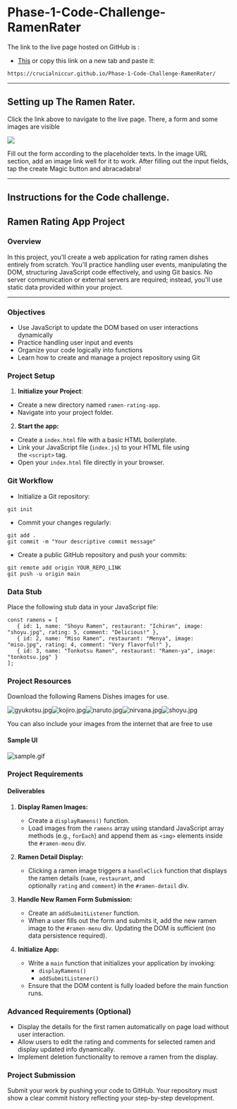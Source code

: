 # Phase-1-Code-Challenge-RamenRater

The link to the live page hosted on GitHub is :

- [This](https://crucialniccur.github.io/Phase-1-Code-Challenge-RamenRater/)
  or copy this link on a new tab and paste it:

```
https://crucialniccur.github.io/Phase-1-Code-Challenge-RamenRater/
```

---

## Setting up The Ramen Rater.

Click the link above to navigate to the live page.
There, a form and some images are visible

![](https://i.imgur.com/5KImYCs.png)

Fill out the form according to the placeholder texts.
In the image URL section, add an image link well for it to work.
After filling out the input fields, tap the create Magic button and abracadabra!

---

## Instructions for the Code challenge.

## Ramen Rating App Project

### Overview

In this project, you'll create a web application for rating ramen dishes entirely from scratch. You'll practice handling user events, manipulating the DOM, structuring JavaScript code effectively, and using Git basics. No server communication or external servers are required; instead, you'll use static data provided within your project.

---

### Objectives

- Use JavaScript to update the DOM based on user interactions dynamically
- Practice handling user input and events
- Organize your code logically into functions
- Learn how to create and manage a project repository using Git

### Project Setup

1. **Initialize your Project**:

- Create a new directory named `ramen-rating-app`.
- Navigate into your project folder.

2. **Start the app:**

- Create a `index.html` file with a basic HTML boilerplate.
- Link your JavaScript file (`index.js`) to your HTML file using the `<script>` tag.
- Open your `index.html` file directly in your browser.

### Git Workflow

- Initialize a Git repository:

```
git init
```

- Commit your changes regularly:

```
git add .
git commit -m "Your descriptive commit message"
```

- Create a public GitHub repository and push your commits:

```
git remote add origin YOUR_REPO_LINK
git push -u origin main
```

### Data Stub

Place the following stub data in your JavaScript file:

```
const ramens = [
   { id: 1, name: "Shoyu Ramen", restaurant: "Ichiran", image: "shoyu.jpg", rating: 5, comment: "Delicious!" },
   { id: 2, name: "Miso Ramen", restaurant: "Menya", image: "miso.jpg", rating: 4, comment: "Very flavorful!" },
   { id: 3, name: "Tonkotsu Ramen", restaurant: "Ramen-ya", image: "tonkotsu.jpg" }
];
```

### Project Resources

Download the following Ramens Dishes images for use.

![gyukotsu.jpg](https://moringa.instructure.com/courses/967/files/517801/preview)![kojiro.jpg](https://moringa.instructure.com/courses/967/files/517800/preview)![naruto.jpg](https://moringa.instructure.com/courses/967/files/517799/preview)![nirvana.jpg](https://moringa.instructure.com/courses/967/files/517798/preview)![shoyu.jpg](https://moringa.instructure.com/courses/967/files/517797/preview)

You can also include your images from the internet that are free to use

#### Sample UI

![sample.gif](https://moringa.instructure.com/courses/967/files/517804/preview)

### Project Requirements

#### Deliverables

1. **Display Ramen Images:**

   - Create a `displayRamens()` function.
   - Load images from the `ramens` array using standard JavaScript array methods (e.g., `forEach`) and append them as `<img>` elements inside the `#ramen-menu` div.

2. **Ramen Detail Display:**

   - Clicking a ramen image triggers a `handleClick` function that displays the ramen details (`name`, `restaurant`, and optionally `rating` and `comment`) in the `#ramen-detail` div.

3. **Handle New Ramen Form Submission:**

   - Create an `addSubmitListener` function.
   - When a user fills out the form and submits it, add the new ramen image to the `#ramen-menu` div. Updating the DOM is sufficient (no data persistence required).

4. **Initialize App:**

   - Write a `main` function that initializes your application by invoking:
     - `displayRamens()`
     - `addSubmitListener()`
   - Ensure that the DOM content is fully loaded before the main function runs.

### Advanced Requirements (Optional)

- Display the details for the first ramen automatically on page load without user interaction.
- Allow users to edit the rating and comments for selected ramen and display updated info dynamically.
- Implement deletion functionality to remove a ramen from the display.

### Project Submission

Submit your work by pushing your code to GitHub. Your repository must show a clear commit history reflecting your step-by-step development.
